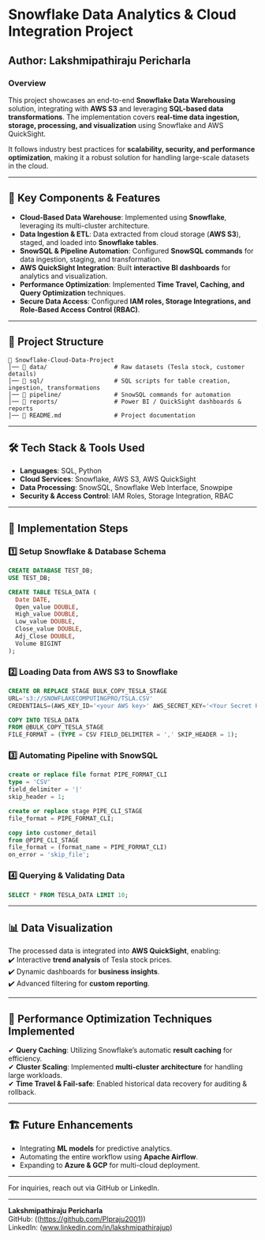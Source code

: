 # Snowflake Data Analytics & Cloud Integration Project

## Author: Lakshmipathiraju Pericharla  

### Overview
This project showcases an end-to-end **Snowflake Data Warehousing** solution, integrating with **AWS S3** and leveraging **SQL-based data transformations**. The implementation covers **real-time data ingestion, storage, processing, and visualization** using Snowflake and AWS QuickSight.  

It follows industry best practices for **scalability, security, and performance optimization**, making it a robust solution for handling large-scale datasets in the cloud.

---

## 🔹 Key Components & Features
- **Cloud-Based Data Warehouse**: Implemented using **Snowflake**, leveraging its multi-cluster architecture.
- **Data Ingestion & ETL**: Data extracted from cloud storage (**AWS S3**), staged, and loaded into **Snowflake tables**.
- **SnowSQL & Pipeline Automation**: Configured **SnowSQL commands** for data ingestion, staging, and transformation.
- **AWS QuickSight Integration**: Built **interactive BI dashboards** for analytics and visualization.
- **Performance Optimization**: Implemented **Time Travel, Caching, and Query Optimization** techniques.
- **Secure Data Access**: Configured **IAM roles, Storage Integrations, and Role-Based Access Control (RBAC)**.

---

## 📁 Project Structure
```
📂 Snowflake-Cloud-Data-Project
│── 📁 data/                   # Raw datasets (Tesla stock, customer details)
│── 📁 sql/                    # SQL scripts for table creation, ingestion, transformations
│── 📁 pipeline/               # SnowSQL commands for automation
│── 📁 reports/                # Power BI / QuickSight dashboards & reports
│── 📜 README.md               # Project documentation
```

---

## 🛠️ Tech Stack & Tools Used
- **Languages**: SQL, Python  
- **Cloud Services**: Snowflake, AWS S3, AWS QuickSight  
- **Data Processing**: SnowSQL, Snowflake Web Interface, Snowpipe  
- **Security & Access Control**: IAM Roles, Storage Integration, RBAC  

---

## 🚀 Implementation Steps

### 1️⃣ Setup Snowflake & Database Schema  
```sql
CREATE DATABASE TEST_DB;
USE TEST_DB;

CREATE TABLE TESLA_DATA (
  Date DATE,
  Open_value DOUBLE,
  High_value DOUBLE,
  Low_value DOUBLE,
  Close_value DOUBLE,
  Adj_Close DOUBLE,
  Volume BIGINT
);
```

### 2️⃣ Loading Data from AWS S3 to Snowflake  
```sql
CREATE OR REPLACE STAGE BULK_COPY_TESLA_STAGE 
URL='s3://SNOWFLAKECOMPUTINGPRO/TSLA.CSV'
CREDENTIALS=(AWS_KEY_ID='<your AWS key>' AWS_SECRET_KEY='<Your Secret Key>');

COPY INTO TESLA_DATA 
FROM @BULK_COPY_TESLA_STAGE
FILE_FORMAT = (TYPE = CSV FIELD_DELIMITER = ',' SKIP_HEADER = 1);
```

### 3️⃣ Automating Pipeline with SnowSQL  
```sql
create or replace file format PIPE_FORMAT_CLI
type = 'CSV'
field_delimiter = '|'
skip_header = 1;

create or replace stage PIPE_CLI_STAGE
file_format = PIPE_FORMAT_CLI;

copy into customer_detail 
from @PIPE_CLI_STAGE 
file_format = (format_name = PIPE_FORMAT_CLI) 
on_error = 'skip_file';
```

### 4️⃣ Querying & Validating Data  
```sql
SELECT * FROM TESLA_DATA LIMIT 10;
```

---

## 📊 Data Visualization
The processed data is integrated into **AWS QuickSight**, enabling:  
✔️ Interactive **trend analysis** of Tesla stock prices.  
✔️ Dynamic dashboards for **business insights**.  
✔️ Advanced filtering for **custom reporting**.  

---

## 🔧 Performance Optimization Techniques Implemented
✔ **Query Caching**: Utilizing Snowflake’s automatic **result caching** for efficiency.  
✔ **Cluster Scaling**: Implemented **multi-cluster architecture** for handling large workloads.  
✔ **Time Travel & Fail-safe**: Enabled historical data recovery for auditing & rollback.  

---

## 🏗️ Future Enhancements
- Integrating **ML models** for predictive analytics.  
- Automating the entire workflow using **Apache Airflow**.  
- Expanding to **Azure & GCP** for multi-cloud deployment.  

---


For inquiries, reach out via GitHub or LinkedIn.

---

**Lakshmipathiraju Pericharla**  
GitHub: ((https://github.com/Plpraju2001))  
LinkedIn: (www.linkedin.com/in/lakshmipathirajup)  

